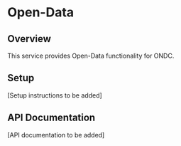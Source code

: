# Open-Data

## Overview
This service provides Open-Data functionality for ONDC.

## Setup
[Setup instructions to be added]

## API Documentation
[API documentation to be added]
